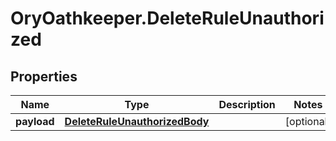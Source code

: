 # OryOathkeeper.DeleteRuleUnauthorized

## Properties

| Name        | Type                                                            | Description | Notes      |
| ----------- | --------------------------------------------------------------- | ----------- | ---------- |
| **payload** | [**DeleteRuleUnauthorizedBody**](DeleteRuleUnauthorizedBody.md) |             | [optional] |
